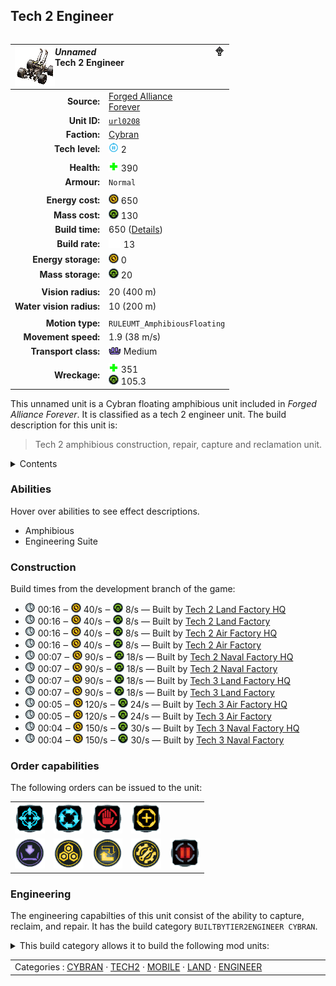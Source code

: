 Tech 2 Engineer
----
<table align="right">
    <thead>
        <tr>
            <th align="left" colspan="2">
                <img align="left" src="icons/units/URL0208_icon.png" title="The unit icon" /><img align="right" src="icons/strategicicons/icon_land2_engineer_rest.png" title="icon_land2_engineer" /><i>Unnamed</i><br />Tech 2 Engineer
            </th>
        </tr>
    </thead>
    <tbody>
        <tr>
            <td align="right"><strong>Source:</strong></td>
            <td><a href="Forged Alliance Forever">Forged Alliance<br />Forever</a></td>
        </tr>
        <tr>
            <td align="right"><strong>Unit ID:</strong></td>
            <td><a href="https://github.com/FAForever/fa/D:/faf-development/fa/units/URL0208/URL0208_unit.bp"><code>url0208</code></a></td>
        </tr>
        <tr>
            <td align="right"><strong>Faction:</strong></td>
            <td><a href="categories.CYBRAN">Cybran</a></td>
        </tr>
        <tr>
            <td align="right"><strong>Tech level:</strong></td>
            <td><img src="icons/T2.png" title="Tech 2" /> 2</td>
        </tr>
        <tr><td align="center" colspan="2"></td></tr>
        <tr>
            <td align="right"><strong>Health:</strong></td>
            <td><img src="icons/health.png" title="Health" /> 390</td>
        </tr>
        <tr>
            <td align="right"><strong>Armour:</strong></td>
            <td><code>Normal</code></td>
        </tr>
        <tr><td align="center" colspan="2"></td></tr>
        <tr>
            <td align="right"><strong>Energy cost:</strong></td>
            <td><img src="icons/energy.png" title="Energy" /> 650</td>
        </tr>
        <tr>
            <td align="right"><strong>Mass cost:</strong></td>
            <td><img src="icons/mass.png" title="Mass" /> 130</td>
        </tr>
        <tr>
            <td align="right"><strong>Build time:</strong></td>
            <td>650 (<a href="#construction">Details</a>)</td>
        </tr>
        <tr>
            <td align="right"><strong>Build rate:</strong></td>
            <td><img src="icons/build.png" title="Build" /> 13</td>
        </tr>
        <tr>
            <td align="right"><strong>Energy storage:</strong></td>
            <td><img src="icons/energy.png" title="Energy" /> 0</td>
        </tr>
        <tr>
            <td align="right"><strong>Mass storage:</strong></td>
            <td><img src="icons/mass.png" title="Mass" /> 20</td>
        </tr>
        <tr><td align="center" colspan="2"></td></tr>
        <tr>
            <td align="right"><strong>Vision radius:</strong></td>
            <td> <span title="0.40 km, 0.25 mi">20 (400 m)</span></td>
        </tr>
        <tr>
            <td align="right"><strong>Water vision radius:</strong></td>
            <td> <span title="0.20 km, 0.12 mi">10 (200 m)</span></td>
        </tr>
        <tr><td align="center" colspan="2"></td></tr>
        <tr>
            <td align="right"><strong>Motion type:</strong></td>
            <td><code>RULEUMT_AmphibiousFloating</code></td>
        </tr>
        <tr>
            <td align="right"><strong>Movement speed:</strong></td>
            <td> <span title="137 km/h, 85 mph">1.9 (38 m/s)</span></td>
        </tr>
        <tr>
            <td align="right"><strong>Transport class:</strong></td>
            <td><img src="icons/attached.png" title="Attached" /> Medium</td>
        </tr>
        <tr><td align="center" colspan="2"></td></tr>
        <tr>
            <td align="right"><strong>Wreckage:</strong></td>
            <td><img src="icons/health.png" title="Health" /> 351<br /><img src="icons/mass.png" title="Mass" /> 105.3</td>
        </tr>
    </tbody>
</table>

This unnamed unit is a Cybran floating amphibious unit included in *Forged Alliance Forever*.
It is classified as a tech 2 engineer unit.
The build description for this unit is:

<blockquote>Tech 2 amphibious construction, repair, capture and reclamation unit.</blockquote>

<details>
<summary>Contents</summary>

1. – <a href="#abilities">Abilities</a>
2. – <a href="#construction">Construction</a>
3. – <a href="#order-capabilities">Order capabilities</a>
4. – <a href="#engineering">Engineering</a>
</details>

### Abilities
Hover over abilities to see effect descriptions.

* <span title="Can pass land and water">Amphibious</span>
* <span title="Has complete engineering features">Engineering Suite</span>

### Construction
Build times from the development branch of the game:
* <img src="icons/time.png" title="Time" /> 00:16 ‒ <img src="icons/energy.png" title="Energy" /> 40/s ‒ <img src="icons/mass.png" title="Mass" /> 8/s — Built by <a href="URB0201">Tech 2 Land Factory HQ</a>
* <img src="icons/time.png" title="Time" /> 00:16 ‒ <img src="icons/energy.png" title="Energy" /> 40/s ‒ <img src="icons/mass.png" title="Mass" /> 8/s — Built by <a href="ZRB9501">Tech 2 Land Factory</a>
* <img src="icons/time.png" title="Time" /> 00:16 ‒ <img src="icons/energy.png" title="Energy" /> 40/s ‒ <img src="icons/mass.png" title="Mass" /> 8/s — Built by <a href="URB0202">Tech 2 Air Factory HQ</a>
* <img src="icons/time.png" title="Time" /> 00:16 ‒ <img src="icons/energy.png" title="Energy" /> 40/s ‒ <img src="icons/mass.png" title="Mass" /> 8/s — Built by <a href="ZRB9502">Tech 2 Air Factory</a>
* <img src="icons/time.png" title="Time" /> 00:07 ‒ <img src="icons/energy.png" title="Energy" /> 90/s ‒ <img src="icons/mass.png" title="Mass" /> 18/s — Built by <a href="URB0203">Tech 2 Naval Factory HQ</a>
* <img src="icons/time.png" title="Time" /> 00:07 ‒ <img src="icons/energy.png" title="Energy" /> 90/s ‒ <img src="icons/mass.png" title="Mass" /> 18/s — Built by <a href="ZRB9503">Tech 2 Naval Factory</a>
* <img src="icons/time.png" title="Time" /> 00:07 ‒ <img src="icons/energy.png" title="Energy" /> 90/s ‒ <img src="icons/mass.png" title="Mass" /> 18/s — Built by <a href="URB0301">Tech 3 Land Factory HQ</a>
* <img src="icons/time.png" title="Time" /> 00:07 ‒ <img src="icons/energy.png" title="Energy" /> 90/s ‒ <img src="icons/mass.png" title="Mass" /> 18/s — Built by <a href="ZRB9601">Tech 3 Land Factory</a>
* <img src="icons/time.png" title="Time" /> 00:05 ‒ <img src="icons/energy.png" title="Energy" /> 120/s ‒ <img src="icons/mass.png" title="Mass" /> 24/s — Built by <a href="URB0302">Tech 3 Air Factory HQ</a>
* <img src="icons/time.png" title="Time" /> 00:05 ‒ <img src="icons/energy.png" title="Energy" /> 120/s ‒ <img src="icons/mass.png" title="Mass" /> 24/s — Built by <a href="ZRB9602">Tech 3 Air Factory</a>
* <img src="icons/time.png" title="Time" /> 00:04 ‒ <img src="icons/energy.png" title="Energy" /> 150/s ‒ <img src="icons/mass.png" title="Mass" /> 30/s — Built by <a href="URB0303">Tech 3 Naval Factory HQ</a>
* <img src="icons/time.png" title="Time" /> 00:04 ‒ <img src="icons/energy.png" title="Energy" /> 150/s ‒ <img src="icons/mass.png" title="Mass" /> 30/s — Built by <a href="ZRB9603">Tech 3 Naval Factory</a>

### Order capabilities
The following orders can be issued to the unit:
<table>
<td><img float="left" src="icons/orders/move.png" title="Move" /></td>
<td><img float="left" src="icons/orders/patrol.png" title="Patrol" /></td>
<td><img float="left" src="icons/orders/stop.png" title="Stop" /></td>
<td><img float="left" src="icons/orders/guard.png" title="Assist" /></td>
<tr>
<td><img float="left" src="icons/orders/load.png" title="Call Transport
Load into or onto another unit" /></td>
<td><img float="left" src="icons/orders/reclaim.png" title="Reclaim" /></td>
<td><img float="left" src="icons/orders/convert.png" title="Capture" /></td>
<td><img float="left" src="icons/orders/repair.png" title="Repair" /></td>
<td><img float="left" src="icons/orders/pause.png" title="Pause Construction
Pause/unpause current construction order" /></td>
</table>

### Engineering
The engineering capabilties of this unit consist of the ability to capture, reclaim, and repair.
It has the build category <code>BUILTBYTIER2ENGINEER CYBRAN</code>. 
<details>
<summary>This build category allows it to build the following mod units:

</summary>

<table>
    <tr>
        <td rowspan="2"><img src="icons/T1.png" title="T1" /></td>
        <td><a href="URB0101"><img src="icons/units/URB0101_icon.png" title="Tech 1 Land Factory" width="64px" /></a></td>
        <td><a href="URB0102"><img src="icons/units/URB0102_icon.png" title="Tech 1 Air Factory" width="64px" /></a></td>
        <td><a href="URB0103"><img src="icons/units/URB0103_icon.png" title="Tech 1 Naval Factory" width="64px" /></a></td>
        <td><a href="URB1103"><img src="icons/units/URB1103_icon.png" title="Tech 1 Mass Extractor" width="64px" /></a></td>
        <td><a href="URB1106"><img src="icons/units/URB1106_icon.png" title="Tech 1 Mass Storage" width="64px" /></a></td>
        <td><a href="URB1101"><img src="icons/units/URB1101_icon.png" title="Tech 1 Power Generator" width="64px" /></a></td>
        <td><a href="URB1102"><img src="icons/units/URB1102_icon.png" title="Tech 1 Hydrocarbon Power Plant" width="64px" /></a></td>
        <td><a href="URB1105"><img src="icons/units/URB1105_icon.png" title="Tech 1 Energy Storage" width="64px" /></a></td>
    </tr>
    <tr>
        <td><a href="URB2101"><img src="icons/units/URB2101_icon.png" title="Tech 1 Point Defense" width="64px" /></a></td>
        <td><a href="URB2104"><img src="icons/units/URB2104_icon.png" title="Tech 1 Anti-Air Turret" width="64px" /></a></td>
        <td><a href="URB2109"><img src="icons/units/URB2109_icon.png" title="Tech 1 Torpedo Launcher" width="64px" /></a></td>
        <td><a href="URB5101"><img src="icons/units/URB5101_icon.png" title="Tech 1 Wall Section" width="64px" /></a></td>
        <td><a href="URB5202"><img src="icons/units/URB5202_icon.png" title="Tech 1 Air Staging Facility" width="64px" /></a></td>
        <td><a href="URB3101"><img src="icons/units/URB3101_icon.png" title="Tech 1 Radar System" width="64px" /></a></td>
        <td><a href="URB3102"><img src="icons/units/URB3102_icon.png" title="Tech 1 Sonar System" width="64px" /></a></td>
    </tr>
    <tr>
        <td rowspan="3"><img src="icons/T2.png" title="T2" /></td>
        <td><a href="ZRB9501"><img src="icons/units/ZRB9501_icon.png" title="Tech 2 Land Factory" width="64px" /></a></td>
        <td><a href="ZRB9502"><img src="icons/units/ZRB9502_icon.png" title="Tech 2 Air Factory" width="64px" /></a></td>
        <td><a href="ZRB9503"><img src="icons/units/ZRB9503_icon.png" title="Tech 2 Naval Factory" width="64px" /></a></td>
        <td><a href="XRB0104"><img src="icons/units/XRB0104_icon.png" title="Tech 2 Engineering Station" width="64px" /></a></td>
        <td><a href="URB1202"><img src="icons/units/URB1202_icon.png" title="Tech 2 Mass Extractor" width="64px" /></a></td>
        <td><a href="URB1104"><img src="icons/units/URB1104_icon.png" title="Tech 2 Mass Fabricator" width="64px" /></a></td>
        <td><a href="URB1201"><img src="icons/units/URB1201_icon.png" title="Tech 2 Power Generator" width="64px" /></a></td>
        <td><a href="URB2301"><img src="icons/units/URB2301_icon.png" title="Tech 2 Point Defense" width="64px" /></a></td>
    </tr>
    <tr>
        <td><a href="URB2204"><img src="icons/units/URB2204_icon.png" title="Tech 2 Anti-Air Flak Artillery" width="64px" /></a></td>
        <td><a href="URB2205"><img src="icons/units/URB2205_icon.png" title="Tech 2 Torpedo Launcher" width="64px" /></a></td>
        <td><a href="URB4201"><img src="icons/units/URB4201_icon.png" title="Tech 2 Tactical Missile Defense" width="64px" /></a></td>
        <td><a href="URB4202"><img src="icons/units/URB4202_icon.png" title="Tech 2 Shield Generator" width="64px" /></a></td>
        <td><a href="URB2303"><img src="icons/units/URB2303_icon.png" title="Tech 2 Artillery Installation" width="64px" /></a></td>
        <td><a href="URB2108"><img src="icons/units/URB2108_icon.png" title="Tech 2 Tactical Missile Launcher" width="64px" /></a></td>
        <td><a href="URB3201"><img src="icons/units/URB3201_icon.png" title="Tech 2 Radar System" width="64px" /></a></td>
        <td><a href="URB3202"><img src="icons/units/URB3202_icon.png" title="Tech 2 Sonar System" width="64px" /></a></td>
    </tr>
    <tr>
        <td><a href="URB4203"><img src="icons/units/URB4203_icon.png" title="Tech 2 Stealth Field Generator" width="64px" /></a></td>
    </tr>
</table>

</details>


<table align="center">
<td width="1215px">Categories : 
<a href="categories.CYBRAN">CYBRAN</a> · 
<a href="_categories.TECH2">TECH2</a> · 
<a href="_categories.MOBILE">MOBILE</a> · 
<a href="_categories.LAND">LAND</a> · 
<a href="_categories.ENGINEER">ENGINEER</a></td>
</table>
